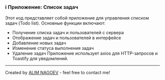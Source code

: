 ### ℹ️ Приложение: Список задач

Этот код представляет собой приложение для управления списком задач (Todo list).
Основные функции включают:
- Получение списка задач и пользователей с сервера
- Отображение задач и пользователей в интерфейсе
- Добавление новых задач
- Изменение статуса выполнения задач
- Удаление задач
Приложение использует axios для HTTP-запросов и Toastify для уведомлений.

-----
Created by [ALIM NAGOEV](https://github.com/nagoev-id) - feel free to contact me!


